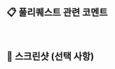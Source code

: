 ## 📋 풀리퀘스트 관련 코멘트

<!-- "sourcery:disable" --!>
<!-- closes #issue-number -->

<br/>

## 📸 스크린샷 (선택 사항)

<!-- 수정된 화면 또는 기능을 시연할 수 있는 스크린샷을 첨부해 주세요.--!>
<br/>
